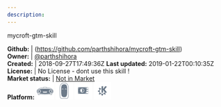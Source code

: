 ```yaml
---
description: 
---
```

mycroft-gtm-skill



**Github:** | (https://github.com/parthshihora/mycroft-gtm-skill)  
**Owner:** | [@parthshihora](https://github.com/parthshihora)  
**Created:** | 2018-09-27T17:49:36Z  **Last updated:** 2019-01-22T00:10:35Z  
**License:** | No License - dont use this skill !  
**Market status:** | [Not in Market](https://market.mycroft.ai/skill/)  
**Platform:**   ![](.gitbook/assets/mark-1-icon.png)  ![](.gitbook/assets/mark-2-icon.png)  ![](.gitbook/assets/picroft-icon.png)  ![](.gitbook/assets/kde.png)   
